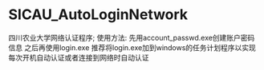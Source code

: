 # SICAU_AutoLoginNetwork
四川农业大学网络认证程序;
使用方法:
  先用account_passwd.exe创建账户密码信息
  之后再使用login.exe
推荐将login.exe加到windows的任务计划程序以实现每次开机自动认证或者连接到网络时自动认证

